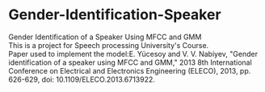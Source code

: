 # Gender-Identification-Speaker
Gender Identification of a Speaker Using MFCC and GMM\
This is a project for Speech processing University's Course.\
Paper used to implement the model:E. Yücesoy and V. V. Nabiyev, "Gender identification of a speaker using MFCC and GMM," 2013 8th International Conference on Electrical and Electronics Engineering (ELECO), 2013, pp. 626-629, doi: 10.1109/ELECO.2013.6713922.
